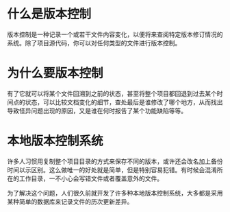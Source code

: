 # 什么是版本控制

版本控制是一种记录一个或若干文件内容变化，以便将来查阅特定版本修订情况的系统。除了项目源代码，你可以对任何类型的文件进行版本控制。

# 为什么要版本控制

有了它就可以将某个文件回溯到之前的状态，甚至将整个项目都回退到过去某个时间点的状态，可以比较文档变化的细节，查处最后是谁修改了哪个地方，从而找出导致怪异问题出现的原因，又是谁在何时报告了某个功能缺陷等等。

# 本地版本控制系统

许多人习惯用复制整个项目目录的方式来保存不同的版本，或许还会改名加上备份时间以示区别。这么做唯一的好处就是简单，但是特别容易犯错。有时候会混淆所在的工作目录，一不小心会写错文件或者覆盖意外的文件。

为了解决这个问题，人们很久前就开发了许多种本地版本控制系统，大多都是采用某种简单的数据库来记录文件的历次更新差异。